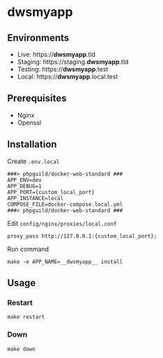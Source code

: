 # __dwsmyapp__

## Environments

* Live: https://__dwsmyapp__.tld
* Staging: https://staging.__dwsmyapp__.tld
* Testing: https://__dwsmyapp__.test
* Local: https://__dwsmyapp__.local.test

## Prerequisites

 - Nginx
 - Openssl

## Installation

Create `.env.local`

    ###> phpguild/docker-web-standard ###
    APP_ENV=dev
    APP_DEBUG=1
    APP_PORT={custom_local_port}
    APP_INSTANCE=local
    COMPOSE_FILE=docker-compose.local.yml
    ###< phpguild/docker-web-standard ###

Edit `config/nginx/proxies/local.conf`

    proxy_pass http://127.0.0.1:{custom_local_port};

Run command

    make -e APP_NAME=__dwsmyapp__ install

## Usage

### Restart

    make restart

### Down

    make down
